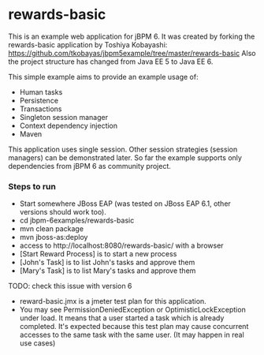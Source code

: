 rewards-basic
=============

This is an example web application for jBPM 6. It was created by forking the rewards-basic application by Toshiya Kobayashi:
https://github.com/tkobayas/jbpm5example/tree/master/rewards-basic
Also the project structure has changed from Java EE 5 to Java EE 6.

This simple example aims to provide an example usage of:
- Human tasks
- Persistence
- Transactions
- Singleton session manager
- Context dependency injection
- Maven

This application uses single session. Other session strategies (session managers) can be demonstrated later. So far the example supports only dependencies from jBPM 6 as community project.


### Steps to run
- Start somewhere JBoss EAP (was tested on JBoss EAP 6.1, other versions should work too).
- cd jbpm-6examples/rewards-basic
- mvn clean package
- mvn jboss-as:deploy
- access to http://localhost:8080/rewards-basic/ with a browser
 - [Start Reward Process] is to start a new process
 - [John's Task] is to list John's tasks and approve them
 - [Mary's Task] is to list Mary's tasks and approve them

TODO: check this issue with version 6  
- reward-basic.jmx is a jmeter test plan for this application.
 - You may see PermissionDeniedException or OptimisticLockException under load. It means that a user started a task which is already completed. It's expected because this test plan may cause concurrent accesses to the same task with the same user. (It may happen in real use cases)
 
